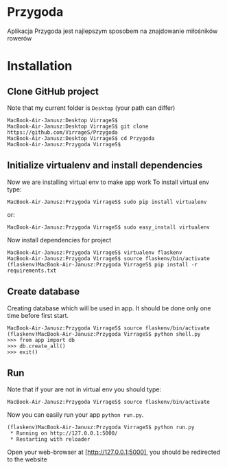 # Przygoda
Aplikacja Przygoda jest najlepszym sposobem na znajdowanie miłośników rowerów

# Installation

## Clone GitHub project
Note that my current folder is `Desktop` (your path can differ)

	MacBook-Air-Janusz:Desktop VirrageS$
	MacBook-Air-Janusz:Desktop VirrageS$ git clone https://github.com/VirrageS/Przygoda
	MacBook-Air-Janusz:Desktop VirrageS$ cd Przygoda
	MacBook-Air-Janusz:Przygoda VirrageS$

## Initialize virtualenv and install dependencies
Now we are installing virtual env to make app work
To install virtual env type:

	MacBook-Air-Janusz:Przygoda VirrageS$ sudo pip install virtualenv

or:

	MacBook-Air-Janusz:Przygoda VirrageS$ sudo easy_install virtualenv

Now install dependencies for project

	MacBook-Air-Janusz:Przygoda VirrageS$ virtualenv flaskenv
	MacBook-Air-Janusz:Przygoda VirrageS$ source flaskenv/bin/activate
	(flaskenv)MacBook-Air-Janusz:Przygoda VirrageS$ pip install -r requirements.txt

## Create database
Creating database which will be used in app.
It should be done only one time before first start.

	MacBook-Air-Janusz:Przygoda VirrageS$ source flaskenv/bin/activate
	(flaskenv)MacBook-Air-Janusz:Przygoda VirrageS$ python shell.py
	>>> from app import db
	>>> db.create_all()
	>>> exit()

## Run
Note that if your are not in virtual env you should type:

	MacBook-Air-Janusz:Przygoda VirrageS$ source flaskenv/bin/activate

Now you can easily run your app `python run.py`.

	(flaskenv)MacBook-Air-Janusz:Przygoda VirrageS$ python run.py
	 * Running on http://127.0.0.1:5000/
	 * Restarting with reloader

Open your web-browser at [http://127.0.0.1:5000], you should be redirected to the website
